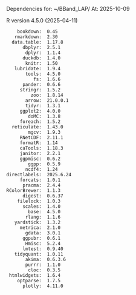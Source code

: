 
Dependencies for: ~/BBand_LAP/ 
At: 2025-10-09 

 R version 4.5.0 (2025-04-11) 

        bookdown:  0.45    
       rmarkdown:  2.30    
      data.table:  1.17.8  
          dbplyr:  2.5.1   
           dplyr:  1.1.4   
          duckdb:  1.4.0   
           knitr:  1.50    
       lubridate:  1.9.4   
           tools:  4.5.0   
              fs:  1.6.6   
          pander:  0.6.6   
         stringr:  1.5.2   
             zoo:  1.8.14  
           arrow:  21.0.0.1
           tidyr:  1.3.1   
         ggplot2:  4.0.0   
            doMC:  1.3.8   
         foreach:  1.5.2   
      reticulate:  1.43.0  
            mgcv:  1.9.3   
         RNetCDF:  2.11.1  
         formatR:  1.14    
         caTools:  1.18.3  
         janitor:  2.2.1   
         ggpmisc:  0.6.2   
            ggpp:  0.5.9   
           ncdf4:  1.24    
    directlabels:  2025.6.24
         forcats:  1.0.1   
          pracma:  2.4.4   
    RColorBrewer:  1.1.3   
          digest:  0.6.37  
        filelock:  1.0.3   
          scales:  1.4.0   
            base:  4.5.0   
           rlang:  1.1.6   
       yardstick:  1.3.2   
         metrica:  2.1.0   
           gdata:  3.0.1   
          ggpubr:  0.6.1   
           Hmisc:  5.2.4   
          lmtest:  0.9.40  
       tidyquant:  1.0.11  
           akima:  0.6.3.6 
           purrr:  1.1.0   
            cloc:  0.3.5   
     htmlwidgets:  1.6.4   
        optparse:  1.7.5   
          plotly:  4.11.0  
